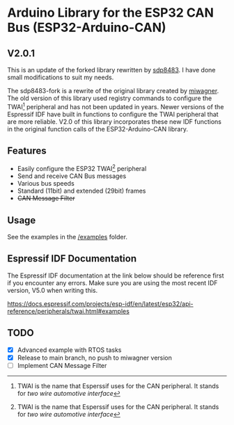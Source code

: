 # Arduino Library for the ESP32 CAN Bus (ESP32-Arduino-CAN)

## V2.0.1

This is an update of the forked library rewritten by [sdp8483](https://github.com/sdp8483/ESP32-Arduino-CAN). I have done small modifications to suit my needs.

The sdp8483-fork is a rewrite of the original library created by [miwagner](https://github.com/miwagner/ESP32-Arduino-CAN). The old version of this library used registry commands to configure the TWAI[^1] peripheral and has not been updated in years. Newer versions of the Espressif IDF have built in functions to configure the TWAI peripheral that are more reliable. V2.0 of this library incorporates these new IDF functions in the original function calls of the ESP32-Arduino-CAN library.




## Features
* Easily configure the ESP32 TWAI[^1] peripheral
* Send and receive CAN Bus messages
* Various bus speeds
* Standard (11bit) and extended (29bit) frames
* ~~CAN Message Filter~~

## Usage
See the examples in the [/examples](examples) folder.

## Espressif IDF Documentation
The Espressif IDF documentation at the link below should be reference first if you encounter any errors. Make sure you are using the most recent IDF version, V5.0 when writing this. 

https://docs.espressif.com/projects/esp-idf/en/latest/esp32/api-reference/peripherals/twai.html#examples

## TODO
- [x] Advanced example with RTOS tasks
- [x] Release to main branch, no push to miwagner version
- [ ] Implement CAN Message Filter

[^1]: TWAI is the name that Esperssif uses for the CAN peripheral. It stands for *two wire automotive interface*
